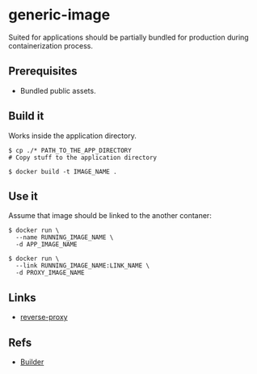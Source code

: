 # generic-image

Suited for applications should be partially bundled for production during containerization process.

## Prerequisites
- Bundled public assets.

## Build it
Works inside the application directory.
```
$ cp ./* PATH_TO_THE_APP_DIRECTORY
# Copy stuff to the application directory

$ docker build -t IMAGE_NAME .
```

## Use it
Assume that image should be linked to the another contaner:
```
$ docker run \
  --name RUNNING_IMAGE_NAME \
  -d APP_IMAGE_NAME

$ docker run \
  --link RUNNING_IMAGE_NAME:LINK_NAME \
  -d PROXY_IMAGE_NAME
```

## Links
- [reverse-proxy](../reverse-proxy)

## Refs
- [Builder](https://docs.docker.com/engine/reference/builder/#usage)

